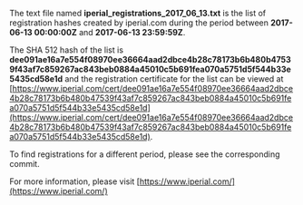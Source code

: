 The text file named **iperial_registrations_2017_06_13.txt** is the list of registration hashes created by iperial.com during the period between **2017-06-13 00:00:00Z** and **2017-06-13 23:59:59Z**.

The SHA 512 hash of the list is **dee091ae16a7e554f08970ee36664aad2dbce4b28c78173b6b480b47539f43af7c859267ac843beb0884a45010c5b691fea070a5751d5f544b33e5435cd58e1d** and the registration certificate for the list can be viewed at [https://www.iperial.com/cert/dee091ae16a7e554f08970ee36664aad2dbce4b28c78173b6b480b47539f43af7c859267ac843beb0884a45010c5b691fea070a5751d5f544b33e5435cd58e1d](https://www.iperial.com/cert/dee091ae16a7e554f08970ee36664aad2dbce4b28c78173b6b480b47539f43af7c859267ac843beb0884a45010c5b691fea070a5751d5f544b33e5435cd58e1d).

To find registrations for a different period, please see the corresponding commit.

For more information, please visit [https://www.iperial.com/](https://www.iperial.com/)
